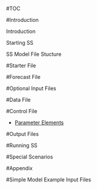 #TOC

#Introduction

Introduction

Starting SS

SS Model File Stucture

#Starter File 

#Forecast File 

#Optional Input Files

#Data File

#Control File

* [Parameter Elements](SScontrol-file/parameter-elements.md) 

#Output Files

#Running SS

#Special Scenarios 

#Appendix

#Simple Model Example Input Files
